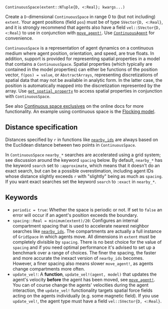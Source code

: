 ```
ContinuousSpace(extent::NTuple{D, <:Real}; kwargs...)
```

Create a `D`-dimensional `ContinuousSpace` in range 0 to (but not including) `extent`. Your agent positions (field `pos`) must be of type `SVector{D, <:Real}`, and it is strongly recommend that agents also have a field `vel::SVector{D, <:Real}` to use in conjunction with [`move_agent!`](@ref). Use [`ContinuousAgent`](@ref) for convenience.

`ContinuousSpace` is a representation of agent dynamics on a continuous medium where agent position, orientation, and speed, are true floats. In addition, support is provided for representing spatial properties in a model that contains a `ContinuousSpace`. Spatial properties (which typically are contained in the model properties) can either be functions of the position vector, `f(pos) = value`, or `AbstractArrays`, representing discretizations of spatial data that may not be available in analytic form. In the latter case, the position is automatically mapped into the discretization represented by the array. Use [`get_spatial_property`](@ref) to access spatial properties in conjunction with `ContinuousSpace`.

See also [Continuous space exclusives](@ref) on the online docs for more functionality. An example using continuous space is the [Flocking model](@ref).

## Distance specification

Distances specified by `r` in functions like [`nearby_ids`](@ref) are always based on the Euclidean distance between two points in `ContinuousSpace`.

In `ContinuousSpace` `nearby_*` searches are accelerated using a grid system; see discussion around the keyword `spacing` below. By default, `nearby_*` has the keyword  `search` set to `:approximate`, which means that it doesn't do an exact search, but  can be a possible overestimation, including agent IDs whose distance slightly exceeds  `r` with "slightly" being as much as `spacing`. If you want exact searches set the keyword  `search` to `:exact` in `nearby_*`.

## Keywords

  * `periodic = true`: Whether the space is periodic or not. If set to `false` an error will occur if an agent's position exceeds the boundary.
  * `spacing::Real = minimum(extent)/20`: Configures an internal compartment spacing that is used to accelerate nearest neighbor searches like [`nearby_ids`](@ref). The compartments are actually a full instance of `GridSpace` in which agents move. All dimensions in `extent` must be completely divisible by `spacing`. There is no best choice for the value of `spacing` and if you need optimal performance it's advised to set up a benchmark over a range of choices. The finer the spacing, the faster and more accurate the inexact version of `nearby_ids` becomes. However, a finer spacing also means slower `move_agent!`, as agents change compartments more often.
  * `update_vel!`: A **function**, `update_vel!(agent, model)` that updates the agent's velocity **before** the agent has been moved, see [`move_agent!`](@ref). You can of course change the agents' velocities during the agent interaction, the `update_vel!` functionality targets spatial force fields acting on the agents individually (e.g. some magnetic field). If you use `update_vel!`, the agent type must have a field `vel::SVector{D, <:Real}`.
